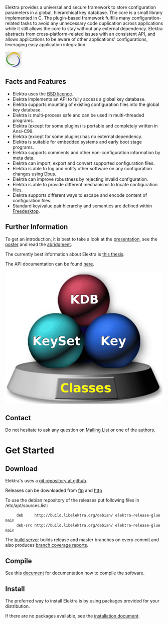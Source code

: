 Elektra provides a universal and secure framework to store configuration
parameters in a global, hierarchical key database.  The core is a small
library implemented in C. The plugin-based framework fulfills many
configuration-related tasks to avoid any unnecessary code duplication
across applications while it still allows the core to stay without any
external dependency. Elektra abstracts from cross-platform-related issues
with an consistent API, and allows applications to be aware of other
applications' configurations, leveraging easy application integration.

![Elektra](doc/images/circle.jpg)

## Facts and Features ##

 * Elektra uses the [BSD licence](doc/COPYING).
 * Elektra implements an API to fully access a global key database.
 * Elektra supports mounting of existing configuration files into the global key database.
 * Elektra is multi-process safe and can be used in multi-threaded programs.
 * Elektra (except for some plugins) is portable and completely written in Ansi-C99.
 * Elektra (except for some plugins) has no external dependency.
 * Elektra is suitable for embedded systems and early boot stage programs.
 * Elektra supports comments and other non-configuration information by meta data.
 * Elektra can import, export and convert supported configuration files.
 * Elektra is able to log and notify other software on any configuration changes using [Dbus](http://freedesktop.org/wiki/Software/dbus/).
 * Elektra can improve robustness by rejecting invalid configuration.
 * Elektra is able to provide different mechanisms to locate configuration files.
 * Elektra supports different ways to escape and encode content of configuration files.
 * Standard key/value pair hierarchy and semantics are defined within [Freedesktop](http://freedesktop.org).


## Further Information ##

To get an introduction, it is best to take a look at the
[presentation](http://www.libelektra.org/ftp/elektra/presentations/2012/lgm.odp),
see the
[poster](http://www.libelektra.org/ftp/elektra/poster.pdf)
and read the
[abridgment](http://www.libelektra.org/ftp/elektra/abridgement.pdf).

The currently best information about Elektra is
[this thesis](http://www.libelektra.org/ftp/elektra/thesis.pdf).

The API documentation can be found
[here](http://doc.libelektra.org/api/current/html).

![Elektra](doc/images/classes.png)


## Contact ##

Do not hesitate to ask any question on [Mailing List](https://lists.sourceforge.net/lists/listinfo/registry-list)
or one of the [authors](doc/AUTHORS).


# Get Started #

## Download ##

Elektra's uses a [git repository at github](https://github.com/ElektraInitiative/libelektra).

Releases can be downloaded from
[ftp](ftp://ftp.libelektra.org/elektra/releases/)
and
[http](http://www.libelektra.org/ftp/elektra/releases/)

To use the debian repository of the releases put following files in
/etc/apt/sources.list:

         deb     http://build.libelektra.org/debian/ elektra-release-glue main
         deb-src http://build.libelektra.org/debian/ elektra-release-glue main

The [build server](http://build.libelektra.org:8080/) builds release
and master branches on every commit and also produces [branch coverage
reports](http://doc.libelektra.org/coverage/lagest).


## Compile ##

See this [document](doc/COMPILE) for documentation how to compile the software.


## Install ##

The preferred way to install Elektra is by using packages provided for
your distribution.

If there are no packages available, see the [installation document](doc/INSTALL).
